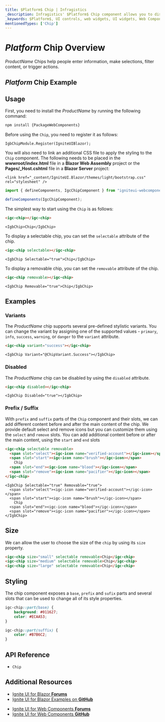 ```yaml
---
title: $Platform$ Chip | Infragistics
_description: Infragistics' $Platform$ Chip component allows you to display content in a predefined style to decorate other components anywhere in an application.
_keywords: $Platform$, UI controls, web widgets, UI widgets, Web Components, $Platform$ Chip Components, Infragistics
mentionedTypes: ['Chip']
---
```


# $Platform$ Chip Overview

$ProductName$ Chips help people enter information, make selections, filter content, or trigger actions.

## $Platform$ Chip Example

<code-view style="height: 60px"
           data-demos-base-url="{environment:dvDemosBaseUrl}"
           iframe-src="{environment:dvDemosBaseUrl}/inputs/chip-overview"
           alt="$Platform$ Chip Example"
           github-src="inputs/chip/overview">
</code-view>

<div class="divider"></div>

## Usage

<!-- WebComponents -->
First, you need to install the $ProductName$ by running the following command:

```cmd
npm install {PackageWebComponents}
```
<!-- end: WebComponents -->

Before using the `Chip`, you need to register it as follows:

```razor
IgbChipModule.Register(IgniteUIBlazor);
```

<!-- Blazor -->

You will also need to link an additional CSS file to apply the styling to the `Chip` component. The following needs to be placed in the **wwwroot/index.html** file in a **Blazor Web Assembly** project or the **Pages/_Host.cshtml** file in a **Blazor Server** project:

```razor
<link href="_content/IgniteUI.Blazor/themes/light/bootstrap.css" rel="stylesheet" />
```

<!-- end: Blazor -->

```ts
import { defineComponents, IgcChipComponent } from "igniteui-webcomponents";

defineComponents(IgcChipComponent);
```

The simplest way to start using the `Chip` is as follows:

```html
<igc-chip></igc-chip>
```

```razor
<IgbChip>Chip</IgbChip>
```

To display a selectable chip, you can set the `selectable` attribute of the chip.

```html
<igc-chip selectable></igc-chip>
```

```razor
<IgbChip Selectable="true">Chip</IgbChip>
```

To display a removable chip, you can set the `removable` attribute of the chip.

```html
<igc-chip removable></igc-chip>
```

```razor
<IgbChip Removable="true">Chip</IgbChip>
```

## Examples

### Variants

The $ProductName$ chip supports several pre-defined stylistic variants. You can change the variant by assigning one of the supported values - `primary`, `info`, `success`, `warning`, or `danger` to the `variant` attribute.

```html
<igc-chip variant="success"></igc-chip>
```

```razor
<IgbChip Variant="@ChipVariant.Success"></IgbChip>
```

<code-view style="height: 60px"
           data-demos-base-url="{environment:dvDemosBaseUrl}"
           iframe-src="{environment:dvDemosBaseUrl}/inputs/chip-variants"
           alt="$Platform$ Chip Variants Example"
           github-src="inputs/chip/variants">
</code-view>

### Disabled

The $ProductName$ chip can be disabled by using the `disabled` attribute.

```html
<igc-chip disabled></igc-chip>
```

```razor
<IgbChip Disabled="true"></IgbChip>
```

### Prefix / Suffix

With `prefix` and `suffix` parts of the `Chip` component and their slots, we can add different content before and after the main content of the chip. We provide default select and remove icons but you can customize them using the `select` and `remove` slots. You can add additional content before or after the main content, using the `start` and `end` slots

```html
<igc-chip selectable removable>
  <span slot="select"><igc-icon name="verified-account"></igc-icon></span>
  <span slot="start"><igc-icon name="brush"></igc-icon></span>
    Chip
  <span slot="end"><igc-icon name="blood"></igc-icon></span>
  <span slot="remove"><igc-icon name="pacifier"></igc-icon></span>
</igc-chip>
```

```razor
<IgbChip Selectable="true" Removable="true">
  <span slot="select"><igc-icon name="verified-account"></igc-icon></span>
  <span slot="start"><igc-icon name="brush"></igc-icon></span>
    Chip
  <span slot="end"><igc-icon name="blood"></igc-icon></span>
  <span slot="remove"><igc-icon name="pacifier"></igc-icon></span>
</IgbChip>
```

<code-view style="height: 60px"
           data-demos-base-url="{environment:dvDemosBaseUrl}"
           iframe-src="{environment:dvDemosBaseUrl}/inputs/chip-multiple"
           alt="$Platform$ Chip Multiple Example"
           github-src="inputs/chip/multiple">
</code-view>

## Size

We can allow the user to choose the size of the `chip` by using its `size` property.

```html
<igc-chip size="small" selectable removable>Chip</igc-chip>
<igc-chip size="medium" selectable removable>Chip</igc-chip>
<igc-chip size="large" selectable removable>Chip</igc-chip>
```

<code-view style="height: 60px"
           data-demos-base-url="{environment:dvDemosBaseUrl}"
           iframe-src="{environment:dvDemosBaseUrl}/inputs/chip-size"
           alt="$Platform$ Chip Size Example"
           github-src="inputs/chip/size">
</code-view>

## Styling

The chip component exposes a `base`, `prefix` and `sufix` parts and several slots that can be used to change all of its style properties.

```css
igc-chip::part(base) {
    background: #011627;
    color: #ECAA53;
}

igc-chip::part(suffix) {
    color: #B7B6C2;
}
```

<code-view style="height: 60px"
           data-demos-base-url="{environment:dvDemosBaseUrl}"
           iframe-src="{environment:dvDemosBaseUrl}/inputs/chip-styling"
           alt="$Platform$ Chip Styling Example"
           github-src="inputs/chip/styling">
</code-view>

<!-- WebComponents -->

## API Reference

* `Chip`

<!-- end: WebComponents -->

<div class="divider--half"></div>

## Additional Resources

<!-- Blazor -->

* [Ignite UI for Blazor **Forums**](https://www.infragistics.com/community/forums/f/ignite-ui-for-blazor)
* [Ignite UI for Blazor Examples on **GitHub**](https://github.com/IgniteUI/igniteui-blazor-examples)

<!-- end: Blazor -->

<!-- WebComponents -->

* [Ignite UI for Web Components **Forums**](https://www.infragistics.com/community/forums/f/ignite-ui-for-web-components)
* [Ignite UI for Web Components **GitHub**](https://github.com/IgniteUI/igniteui-webcomponents)

<!-- end: WebComponents -->
